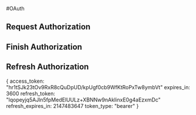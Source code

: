#OAuth

## Request Authorization

## Finish Authorization

## Refresh Authorization

{
access_token: "hr1tSJk23tOv9RxR8cQuDpUD/kpUgf0cb9WfKtRoPxTw8ymbVt"
expires_in: 3600
refresh_token: "lqopeyjq5AJln5fpMedElUULz+XBNNw9nAkIinxE0g4aEzxmDc"
refresh_expires_in: 2147483647
token_type: "bearer"
}
